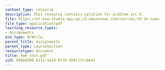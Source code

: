 ```yaml
---
content_type: resource
description: This resource contains solution for problem set 6.
file: https://ol-ocw-studio-app-qa.s3.amazonaws.com/courses/10-34-numerical-methods-applied-to-chemical-engineering-fall-2005/806bb90681114a2991f62b0c137cb642_hw6_soln.pdf
file_type: application/pdf
learning_resource_types:
- Assignments
ocw_type: OCWFile
parent_title: Assignments
parent_type: CourseSection
resourcetype: Document
title: hw6_soln.pdf
uid: 806bb906-8111-4a29-91f6-2b0c137cb642
---
```

